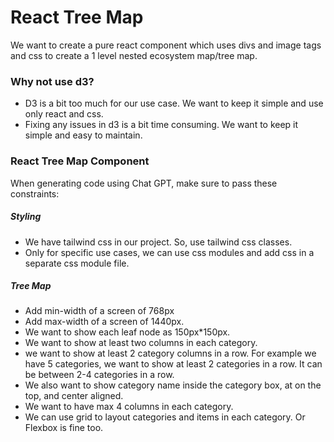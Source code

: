 # React Tree Map

We want to create a pure react component which uses divs and image tags and css to create a 1 level nested ecosystem map/tree map.

### Why not use d3?
- D3 is a bit too much for our use case. We want to keep it simple and use only react and css.
- Fixing any issues in d3 is a bit time consuming. We want to keep it simple and easy to maintain.

### React Tree Map Component

When generating code using Chat GPT, make sure to pass these constraints:

##### Styling
- We have tailwind css in our project. So, use tailwind css classes.
- Only for specific use cases, we can use css modules and add css in a separate css module file.

##### Tree Map
- Add min-width of a screen of 768px
- Add max-width of a screen of 1440px.
- We want to show each leaf node as 150px*150px.
- We want to show at least two columns in each category.
- we want to show at least 2 category columns in a row. For example we have 5 categories, we want to show at least 2 categories in a row. It can be between 2-4 categories in a row.
- We also want to show category name inside the category box, at on the top, and center aligned.
- We want to have max 4 columns in each category.
- We can use grid to layout categories and items in each category. Or Flexbox is fine too.
